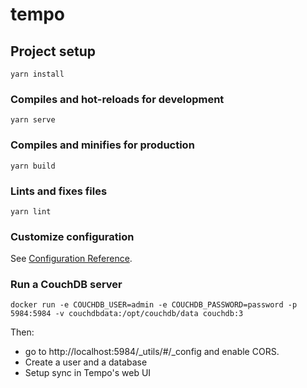 # tempo

## Project setup
```
yarn install
```

### Compiles and hot-reloads for development
```
yarn serve
```

### Compiles and minifies for production
```
yarn build
```

### Lints and fixes files
```
yarn lint
```

### Customize configuration
See [Configuration Reference](https://cli.vuejs.org/config/).

### Run a CouchDB server

```
docker run -e COUCHDB_USER=admin -e COUCHDB_PASSWORD=password -p 5984:5984 -v couchdbdata:/opt/couchdb/data couchdb:3
```

Then:

- go to http://localhost:5984/_utils/#/_config and enable CORS.
- Create a user and a database
- Setup sync in Tempo's web UI
